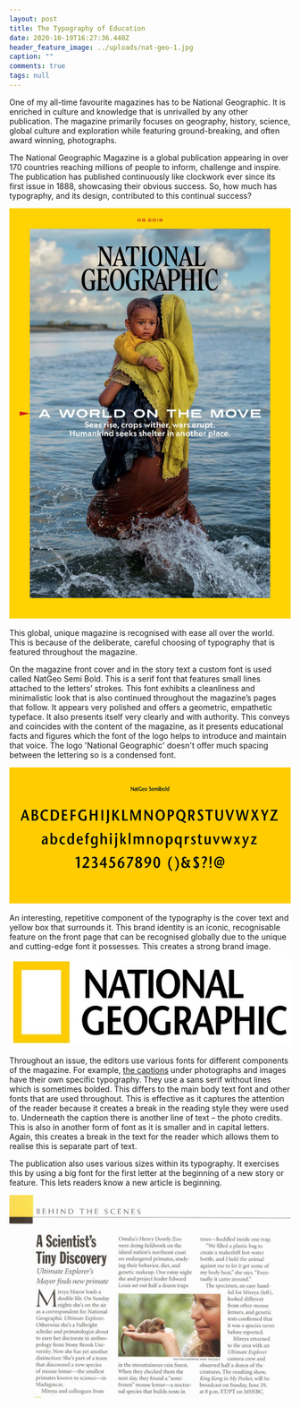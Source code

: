 ```yaml
---
layout: post
title: The Typography of Education
date: 2020-10-19T16:27:36.440Z
header_feature_image: ../uploads/nat-geo-1.jpg
caption: ""
comments: true
tags: null
---
```

One of my all-time favourite magazines has to be National Geographic. It is enriched in culture and knowledge that is unrivalled by any other publication. The magazine primarily focuses on geography, history, science, global culture and exploration while featuring ground-breaking, and often award winning, photographs.

The National Geographic Magazine is a global publication appearing in over 170 countries reaching millions of people to inform, challenge and inspire. The publication has published continuously like clockwork ever since its first issue in 1888, showcasing their obvious success. So, how much has typography, and its design, contributed to this continual success?

![Image from magsdirect.co.uk](../uploads/nat-geo-2.jpg)

This global, unique magazine is recognised with ease all over the world. This is because of the deliberate, careful choosing of typography that is featured throughout the magazine.

On the magazine front cover and in the story text a custom font is used called NatGeo Semi Bold. This is a serif font that features small lines attached to the letters’ strokes. This font exhibits a cleanliness and minimalistic look that is also continued throughout the magazine’s pages that follow. It appears very polished and offers a geometric, empathetic typeface. It also presents itself very clearly and with authority. This conveys and coincides with the content of the magazine, as it presents educational facts and figures which the font of the logo helps to introduce and maintain that voice. The logo 'National Geographic' doesn't offer much spacing between the lettering so is a condensed font.

![Image from Pinterest](../uploads/nat-geo-3.png)

An interesting, repetitive component of the typography is the cover text and yellow box that surrounds it. This brand identity is an iconic, recognisable feature on the front page that can be recognised globally due to the unique and cutting-edge font it possesses. This creates a strong brand image.

![Image from DaFont](../uploads/nat-geo-4-.jpg)

Throughout an issue, the editors use various fonts for different components of the magazine. For example, [the captions](http://587.claudiastrong.com/national-geographic-typography/) under photographs and images have their own specific typography. They use a sans serif without lines which is sometimes bolded. This differs to the main body text font and other fonts that are used throughout. This is effective as it captures the attention of the reader because it creates a break in the reading style they were used to. Underneath the caption there is another line of text – the photo credits. This is also in another form of font as it is smaller and in capital letters. Again, this creates a break in the text for the reader which allows them to realise this is separate part of text.

The publication also uses various sizes within its typography. It exercises this by using a big font for the first letter at the beginning of a new story or feature. This lets readers know a new article is beginning. 

![Image from Nature Pictures - Blogger](../uploads/nat-geo-5.jpg)